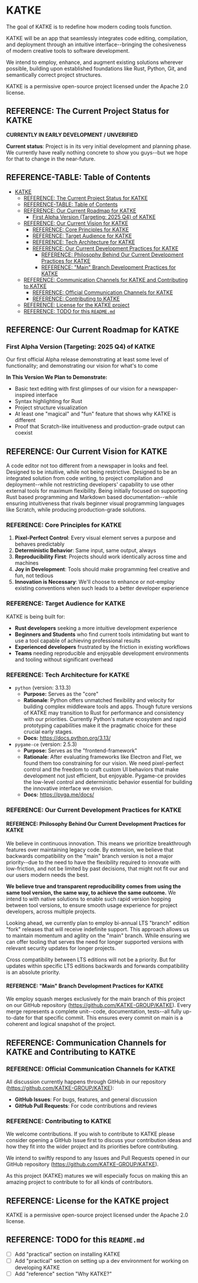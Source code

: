 # KATKE

The goal of KATKE is to redefine how modern coding tools function.

KATKE will be an app that seamlessly integrates code editing, compilation, and deployment through an intuitive interface--bringing the cohesiveness of modern creative tools to software development.

We intend to employ, enhance, and augment existing solutions wherever possible, building upon established foundations like Rust, Python, Git, and semantically correct project structures.

KATKE is a permissive open-source project licensed under the Apache 2.0 license.

## REFERENCE: The Current Project Status for KATKE

**CURRENTLY IN EARLY DEVELOPMENT / UNVERIFIED**

**Current status**: Project is in its very initial development and planning phase. We currently have really nothing concrete to show you guys--but we hope for that to change in the near-future.

## REFERENCE-TABLE: Table of Contents

- [KATKE](#katke)
  - [REFERENCE: The Current Project Status for KATKE](#reference-the-current-project-status-for-katke)
  - [REFERENCE-TABLE: Table of Contents](#reference-table-table-of-contents)
  - [REFERENCE: Our Current Roadmap for KATKE](#reference-our-current-roadmap-for-katke)
    - [First Alpha Version (Targeting: 2025 Q4) of KATKE](#first-alpha-version-targeting-2025-q4-of-katke)
  - [REFERENCE: Our Current Vision for KATKE](#reference-our-current-vision-for-katke)
    - [REFERENCE: Core Principles for KATKE](#reference-core-principles-for-katke)
    - [REFERENCE: Target Audience for KATKE](#reference-target-audience-for-katke)
    - [REFERENCE: Tech Architecture for KATKE](#reference-tech-architecture-for-katke)
    - [REFERENCE: Our Current Development Practices for KATKE](#reference-our-current-development-practices-for-katke)
      - [REFERENCE: Philosophy Behind Our Current Development Practices for KATKE](#reference-philosophy-behind-our-current-development-practices-for-katke)
      - [REFERENCE: "Main" Branch Development Practices for KATKE](#reference-main-branch-development-practices-for-katke)
  - [REFERENCE: Communication Channels for KATKE and Contributing to KATKE](#reference-communication-channels-for-katke-and-contributing-to-katke)
    - [REFERENCE: Official Communication Channels for KATKE](#reference-official-communication-channels-for-katke)
    - [REFERENCE: Contributing to KATKE](#reference-contributing-to-katke)
  - [REFERENCE: License for the KATKE project](#reference-license-for-the-katke-project)
  - [REFERENCE: TODO for this `README.md`](#reference-todo-for-this-readmemd)

## REFERENCE: Our Current Roadmap for KATKE

### First Alpha Version (Targeting: 2025 Q4) of KATKE

Our first official Alpha release demonstrating at least some level of functionality; and demonstrating our vision for what's to come

**In This Version We Plan to Demonstrate:**
  - Basic text editing with first glimpses of our vision for a newspaper-inspired interface
  - Syntax highlighting for Rust
  - Project structure visualization
  - At least one "magical" and "fun" feature that shows why KATKE is different
  - Proof that Scratch-like intuitiveness and production-grade output can coexist

## REFERENCE: Our Current Vision for KATKE

A code editor not too different from a newspaper in looks and feel. Designed to be intuitive, while not being restrictive. Designed to be an integrated solution from code writing, to project compilation and deployment--while not restricting developers' capability to use other external tools for maximum flexibility. Being initially focused on supporting Rust based programming and Markdown based documentation--while ensuring intuitiveness that rivals beginner visual programming languages like Scratch, while producing production-grade solutions.

### REFERENCE: Core Principles for KATKE

1. **Pixel-Perfect Control**: Every visual element serves a purpose and behaves predictably
2. **Deterministic Behavior**: Same input, same output, always
3. **Reproducibility First**: Projects should work identically across time and machines
4. **Joy in Development**: Tools should make programming feel creative and fun, not tedious
5. **Innovation is Necessary**: We'll choose to enhance or not-employ existing conventions when such leads to a better developer experience

### REFERENCE: Target Audience for KATKE

KATKE is being built for:
- **Rust developers** seeking a more intuitive development experience
- **Beginners and Students** who find current tools intimidating but want to use a tool capable of achieving professional results
- **Experienced developers** frustrated by the friction in existing workflows
- **Teams** needing reproducible and enjoyable development environments and tooling without significant overhead

### REFERENCE: Tech Architecture for KATKE

- `python` (version: 3.13.3)
  - **Purpose:** Serves as the "core"
  - **Rationale**: Python offers unmatched flexibility and velocity for building complex middleware tools and apps. Though future versions of KATKE may transition to Rust for performance and consistency with our priorities. Currently Python's mature ecosystem and rapid prototyping capabilities make it the pragmatic choice for these crucial early stages.
  - **Docs:** https://docs.python.org/3.13/
- `pygame-ce` (version: 2.5.3)
  - **Purpose:** Serves as the "frontend-framework"
  - **Rationale**: After evaluating frameworks like Electron and Flet, we found them too constraining for our vision. We need pixel-perfect control and the freedom to craft custom UI behaviors that make development not just efficient, but enjoyable. Pygame-ce provides the low-level control and deterministic behavior essential for building the innovative interface we envision.
  - **Docs:** https://pyga.me/docs/

### REFERENCE: Our Current Development Practices for KATKE

#### REFERENCE: Philosophy Behind Our Current Development Practices for KATKE

We believe in continuous innovation. This means we prioritize breakthrough features over maintaining legacy code. By extension, we believe that backwards compatibility on the "main" branch version is not a major priority--due to the need to have the flexibility required to innovate with low-friction, and not be limited by past decisions, that might not fit our and our users modern needs the best.

**We believe true and transparent reproducibility comes from using the same tool version, the same way, to achieve the same outcome.** We intend to with native solutions to enable such rapid version hopping between tool versions, to ensure smooth usage experience for project developers, across multiple projects.

Looking ahead, we currently plan to employ bi-annual LTS "branch" edition "fork" releases that will receive indefinite support. This approach allows us to maintain momentum and agility on the "main" branch. While ensuring we can offer tooling that serves the need for longer supported versions with relevant security updates for longer projects.

Cross compatibility between LTS editions will not be a priority. But for updates within specific LTS editions backwards and forwards compatibility is an absolute priority.

#### REFERENCE: "Main" Branch Development Practices for KATKE

We employ squash merges exclusively for the main branch of this project on our GitHub repository (https://github.com/KATKE-GROUP/KATKE). Every merge represents a complete unit--code, documentation, tests--all fully up-to-date for that specific commit. This ensures every commit on main is a coherent and logical snapshot of the project.

## REFERENCE: Communication Channels for KATKE and Contributing to KATKE

### REFERENCE: Official Communication Channels for KATKE

All discussion currently happens through GitHub in our repository (https://github.com/KATKE-GROUP/KATKE):
- **GitHub Issues**: For bugs, features, and general discussion
- **GitHub Pull Requests**: For code contributions and reviews

### REFERENCE: Contributing to KATKE

We welcome contributions. If you wish to contribute to KATKE please consider opening a GitHub Issue first to discuss your contribution ideas and how they fit into the wider project and its priorities before contributing.

We intend to swiftly respond to any Issues and Pull Requests opened in our GitHub repository (https://github.com/KATKE-GROUP/KATKE).

As this project (KATKE) matures we will especially focus on making this an amazing project to contribute to for all kinds of contributors.

## REFERENCE: License for the KATKE project

KATKE is a permissive open-source project licensed under the Apache 2.0 license.

## REFERENCE: TODO for this `README.md`

- [ ] Add "practical" section on installing KATKE
- [ ] Add "practical" section on setting up a dev environment for working on developing KATKE
- [ ] Add "reference" section "Why KATKE?"
